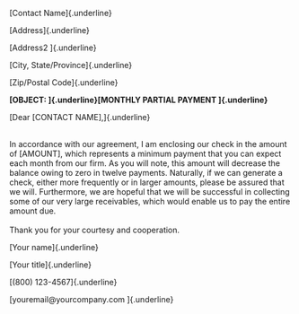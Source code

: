 [Contact Name]{.underline}

[Address]{.underline}

[Address2 ]{.underline}

[City, State/Province]{.underline}

[Zip/Postal Code]{.underline}

**[OBJECT: ]{.underline}[MONTHLY PARTIAL PAYMENT ]{.underline}**

[Dear \[CONTACT NAME\],]{.underline}

\
In accordance with our agreement, I am enclosing our check in the amount
of \[AMOUNT\], which represents a minimum payment that you can expect
each month from our firm. As you will note, this amount will decrease
the balance owing to zero in twelve payments. Naturally, if we can
generate a check, either more frequently or in larger amounts, please be
assured that we will. Furthermore, we are hopeful that we will be
successful in collecting some of our very large receivables, which would
enable us to pay the entire amount due.\
\
Thank you for your courtesy and cooperation.

[Your name]{.underline}

[Your title]{.underline}

[(800) 123-4567]{.underline}

[youremail\@yourcompany.com ]{.underline}
